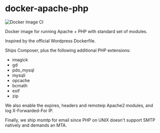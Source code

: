# docker-apache-php

![Docker Image CI](https://github.com/everycity/docker-apache-php/workflows/Docker%20Image%20CI/badge.svg)

Docker image for running Apache + PHP with standard set of modules.

Inspired by the official Wordpress Dockerfile.

Ships Composer, plus the following additional PHP extensions:

* imagick
* gd
* pdo_mysql
* mysqli
* opcache
* bcmath
* exif
* zip

We also enable the expires, headers and remoteip Apache2 modules, and log X-Forwarded-For IP.

Finally, we ship msmtp for email since PHP on UNIX doesn't support SMTP natively and demands an MTA.

